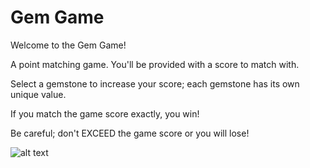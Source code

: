 # Gem Game
Welcome to the Gem Game!

A point matching game. You'll be provided with a score to match with. 

Select a gemstone to increase your score; each gemstone has its own unique value. 

If you match the game score exactly, you win! 

Be careful; don't EXCEED the game score or you will lose!

![alt text](https://media.giphy.com/media/wZFHklveePQEdcn5ev/giphy.gif)